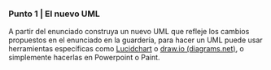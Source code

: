 ### Punto 1 | El nuevo UML
A partir del enunciado construya un nuevo UML que refleje los cambios propuestos en el enunciado en la guardería, para hacer un UML puede usar herramientas específicas como [Lucidchart](https://www.lucidchart.com/pages/es) o [draw.io (diagrams.net)](https://app.diagrams.net/), o simplemente hacerlas en Powerpoint o Paint.